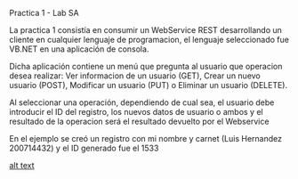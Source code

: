 Practica 1  - Lab SA

La practica 1 consistía en consumir un WebService REST desarrollando un cliente en cualquier lenguaje de programacion, el lenguaje seleccionado fue VB.NET en una aplicación de consola.

Dicha aplicación contiene un menú que pregunta al usuario que operacion desea realizar: Ver informacion de un usuario (GET), Crear un nuevo usuario (POST), Modificar un usuario (PUT) o Eliminar un usuario (DELETE).

Al seleccionar una operación, dependiendo de cual sea, el usuario debe introducir el ID del registro, los nuevos datos de usuario o ambos y el resultado de la operacion será el resultado devuelto por el Webservice

En el ejemplo se creó un registro con mi nombre y carnet (Luis Hernandez 200714432) y el ID generado fue el 1533

[alt text](https://github.com/kalabajouie/LabSA2021_200714432/blob/main/LabSA2021_200714432_Practica1/1.png?raw=true)

